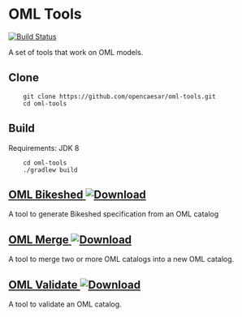 # OML Tools

[![Build Status](https://travis-ci.org/opencaesar/oml-tools.svg?branch=master)](https://travis-ci.org/opencaesar/oml-tools)

A set of tools that work on OML models.

## Clone
```
    git clone https://github.com/opencaesar/oml-tools.git
    cd oml-tools
```
      
## Build
Requirements: JDK 8
```
    cd oml-tools
    ./gradlew build
```

## [OML Bikeshed](oml-tools/oml-bikeshed)[ ![Download](https://api.bintray.com/packages/opencaesar/oml-tools/oml-bikeshed/images/download.svg) ](https://bintray.com/opencaesar/oml-tools/oml-bikeshed/_latestVersion)

A tool to generate Bikeshed specification from an OML catalog

## [OML Merge](oml-tools/oml-merge)[ ![Download](https://api.bintray.com/packages/opencaesar/oml-tools/oml-merge/images/download.svg) ](https://bintray.com/opencaesar/oml-tools/oml-merge/_latestVersion)

A tool to merge two or more OML catalogs into a new OML catalog. 

## [OML Validate](oml-tools/oml-validate)[ ![Download](https://api.bintray.com/packages/opencaesar/oml-tools/oml-validate/images/download.svg) ](https://bintray.com/opencaesar/oml-tools/oml-validate/_latestVersion)

A tool to validate an OML catalog.
